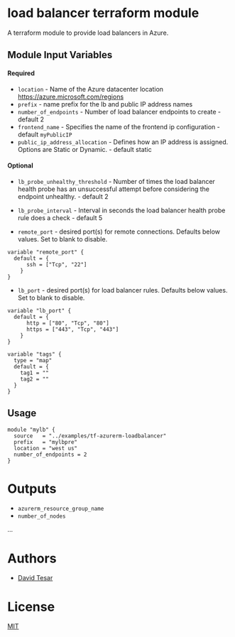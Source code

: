 load balancer terraform module
===========

A terraform module to provide load balancers in Azure.

Module Input Variables
----------------------
#### Required
- `location` - Name of the Azure datacenter location https://azure.microsoft.com/regions
- `prefix` - name prefix for the lb and public IP address names
- `number_of_endpoints`  - Number of load balancer endpoints to create - default 2
- `frontend_name` - Specifies the name of the frontend ip configuration - default `myPublicIP`
- `public_ip_address_allocation` - Defines how an IP address is assigned. Options are Static or Dynamic. - default static


#### Optional

- `lb_probe_unhealthy_threshold` - Number of times the load balancer health probe has an unsuccessful attempt before considering the endpoint unhealthy. - default 2
- `lb_probe_interval` - Interval in seconds the load balancer health probe rule does a check - default 5

- `remote_port` - desired port(s) for remote connections. Defaults below values.  Set to blank to disable.

```hcl
variable "remote_port" {
  default = { 
      ssh = ["Tcp", "22"]
    }
}
```

- `lb_port` - desired port(s) for load balancer rules. Defaults below values. Set to blank to disable.

```hcl
variable "lb_port" {
  default = {
      http = ["80", "Tcp", "80"]
      https = ["443", "Tcp", "443"]
    }
}
```

```hcl
variable "tags" {
  type = "map"
  default = {
    tag1 = ""
    tag2 = ""
  }
}
```

Usage
-----

```hcl
module "mylb" {
  source   = "../examples/tf-azurerm-loadbalancer"
  prefix   = "mylbpre"
  location = "west us"
  number_of_endpoints = 2
}
```

Outputs
=======

- `azurerm_resource_group_name`
- `number_of_nodes`

...

Authors
=======

* [David Tesar](https://github.com/dtzar)

License
=======

[MIT](LICENSE)